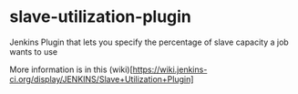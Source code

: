 slave-utilization-plugin
========================

Jenkins Plugin that lets you specify the percentage of slave capacity a job wants to use

More information is in this (wiki)[https://wiki.jenkins-ci.org/display/JENKINS/Slave+Utilization+Plugin]
